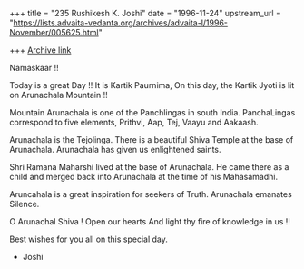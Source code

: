 +++
title = "235 Rushikesh K. Joshi"
date = "1996-11-24"
upstream_url = "https://lists.advaita-vedanta.org/archives/advaita-l/1996-November/005625.html"

+++
[Archive link](https://lists.advaita-vedanta.org/archives/advaita-l/1996-November/005625.html)

Namaskaar !!

Today is a great Day !!
It is Kartik Paurnima,
On this day, the Kartik Jyoti is lit on Arunachala Mountain !!

Mountain Arunachala is one of the Panchlingas in south India.
PanchaLingas correspond to five elements, Prithvi, Aap, Tej, Vaayu and Aakaash.

Arunachala is the Tejolinga.
There is a beautiful Shiva Temple at the base of Arunachala.
Arunachala has given us enlightened saints.

Shri Ramana Maharshi lived at the base of Arunachala.
He came there as a child and merged back into Arunachala at
the time of his Mahasamadhi.

Aruncahala is a great inspiration for seekers of Truth.
Arunachala emanates Silence.

O Arunachal Shiva !
Open our hearts
And light thy fire of knowledge in us !!



Best wishes for you all on this special day.

- Joshi

